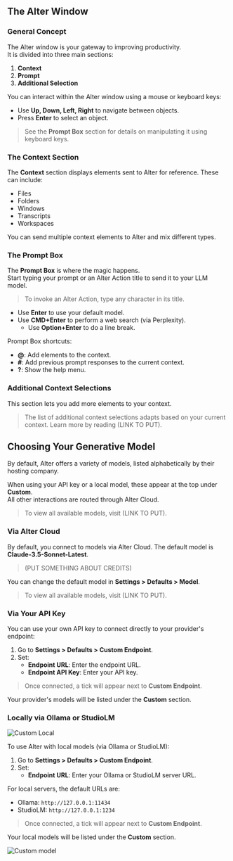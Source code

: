 ## The Alter Window

### General Concept

The Alter window is your gateway to improving productivity.  
It is divided into three main sections:

1. **Context**
2. **Prompt**
3. **Additional Selection**

You can interact within the Alter window using a mouse or keyboard keys:
- Use **Up, Down, Left, Right** to navigate between objects.
- Press **Enter** to select an object.

> See the **Prompt Box** section for details on manipulating it using keyboard keys.


### The Context Section

The **Context** section displays elements sent to Alter for reference. These can include:
- Files
- Folders
- Windows
- Transcripts
- Workspaces

You can send multiple context elements to Alter and mix different types.

### The Prompt Box

The **Prompt Box** is where the magic happens.  
Start typing your prompt or an Alter Action title to send it to your LLM model.

> To invoke an Alter Action, type any character in its title.  

- Use **Enter** to use your default model.  
- Use **CMD+Enter** to perform a web search (via Perplexity).
    - Use **Option+Enter** to do a line break.

Prompt Box shortcuts:
- **@**: Add elements to the context.  
- **#**: Add previous prompt responses to the current context.  
- **?**: Show the help menu.

### Additional Context Selections

This section lets you add more elements to your context.

> The list of additional context selections adapts based on your current context. Learn more by reading (LINK TO PUT).

## Choosing Your Generative Model

By default, Alter offers a variety of models, listed alphabetically by their hosting company.  

When using your API key or a local model, these appear at the top under **Custom**.  
All other interactions are routed through Alter Cloud.

> To view all available models, visit (LINK TO PUT).

### Via Alter Cloud

By default, you connect to models via Alter Cloud.
The default model is **Claude-3.5-Sonnet-Latest**.

> (PUT SOMETHING ABOUT CREDITS)  

You can change the default model in **Settings > Defaults > Model**.  
> To view all available models, visit (LINK TO PUT).

### Via Your API Key

You can use your own API key to connect directly to your provider's endpoint:  
1. Go to **Settings > Defaults > Custom Endpoint**.  
2. Set:
   - **Endpoint URL**: Enter the endpoint URL.
   - **Endpoint API Key**: Enter your API key.

> Once connected, a tick will appear next to **Custom Endpoint**.  

Your provider's models will be listed under the **Custom** section.

### Locally via Ollama or StudioLM

![Custom Local](https://s7.gifyu.com/images/SeW9i.png)

To use Alter with local models (via Ollama or StudioLM):  
1. Go to **Settings > Defaults > Custom Endpoint**.  
2. Set:
   - **Endpoint URL**: Enter your Ollama or StudioLM server URL.

For local servers, the default URLs are:  
- Ollama: `http://127.0.0.1:11434`  
- StudioLM: `http://127.0.0.1:1234`

> Once connected, a tick will appear next to **Custom Endpoint**.  

Your local models will be listed under the **Custom** section.

![Custom model](https://s7.gifyu.com/images/SeWE4.png)